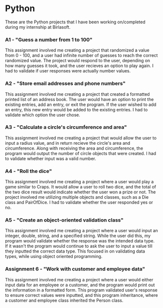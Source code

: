 # Python
These are the Python projects that I have been working on/completed during my internship at Birlasoft.

### A1 - "Guess a number from 1 to 100"
This assignment involved me creating a project that randomized a value from 0 - 100, and a user had infinite number of guesses to reach the correct randomized value. The project would respond to the user, depending on how many guesses it took, and the user recieves an option to play again. I had to validate if user responses were actually number values.

### A2 - "Store email addresses and phone numbers"
This assignment involved me creating a project that created a formatted printed list of an address book. The user would have an option to print the existing entries, add an entry, or exit the program. If the user wished to add an entry, this new entry would be added to the existing entries. I had to validate which option the user chose.

### A3 - "Calculate a circle's circumference and area"
This assignment involved me creating a project that would allow the user to input a radius value, and in return recieve the circle's area and circumference. Along with receiving the area and circumference, the program would output the number of circle objects that were created. I had to validate whether input was a valid number.

### A4 - "Roll the dice"
This assignment involved me creating a project where a user would play a game similar to Craps. It  would allow a user to roll two dice, and the total of the two dice result would indicate whether the user won a prize or not. The project involved me utilizing multiple objects and classes, such as a Die class and PairOfDice. I had to validate whether the user responded yes or no.

### A5 - "Create an object-oriented validation class"
This assignment involved me creating a project where a user would input an integer, double, string, and a specified string. While the user did this, my program would validate whether the response was the intended data type. If it wasn't the program would continue to ask the user to input a value till they inputted the correct data type. This focused in on validating data types, while using object oriented programming.

### Assignment 6 - "Work with customer and employee data"
This assignment involved me creating a project where a user would either input data for an employee or a customer, and the program would print out the information in a formatted form. This program validated user's response to ensure correct values were inputted, and this program inheritance, where a customer and employee class inherited the Person class.
